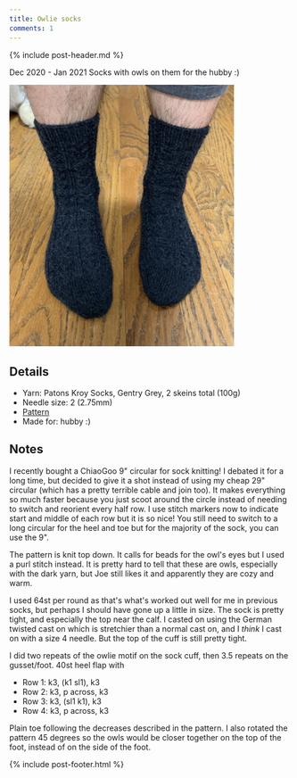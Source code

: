 ```yaml
---
title: Owlie socks
comments: 1
---
```


{% include post-header.md %}

Dec 2020 - Jan 2021
Socks with owls on them for the hubby :) 

<img src="media/owlie_socks.jpg" style="max-width: 80%" />

## Details
- Yarn: Patons Kroy Socks, Gentry Grey, 2 skeins total (100g)
- Needle size: 2 (2.75mm) 
- [Pattern](https://www.ravelry.com/patterns/library/owlie-socks)
- Made for: hubby :) 

## Notes 
I recently bought a ChiaoGoo 9" circular for sock knitting! I debated it for a long time, but decided to give it a shot instead of using my cheap 29" circular (which has a pretty terrible cable and join too). It makes everything so much faster because you just scoot around the circle instead of needing to switch and reorient every half row. I use stitch markers now to indicate start and middle of each row but it is so nice! You still need to switch to a long circular for the heel and toe but for the majority of the sock, you can use the 9". 

The pattern is knit top down. It calls for beads for the owl's eyes but I used a purl stitch instead. It is pretty hard to tell that these are owls, especially with the dark yarn, but Joe still likes it and apparently they are cozy and warm. 

I used 64st per round as that's what's worked out well for me in previous socks, but perhaps I should have gone up a little in size. The sock is pretty tight, and especially the top near the calf. I casted on using the German twisted cast on which is stretchier than a normal cast on, and I *think* I cast on with a size 4 needle. But the top of the cuff is still pretty tight.

I did two repeats of the owlie motif on the sock cuff, then 3.5 repeats on the gusset/foot. 40st heel flap with 
- Row 1: k3, (k1 sl1), k3
- Row 2: k3, p across, k3
- Row 3: k3, (sl1 k1), k3
- Row 4: k3, p across, k3

Plain toe following the decreases described in the pattern. I also rotated the pattern 45 degrees so the owls would be closer together on the top of the foot, instead of on the side of the foot. 


{% include post-footer.html %}
